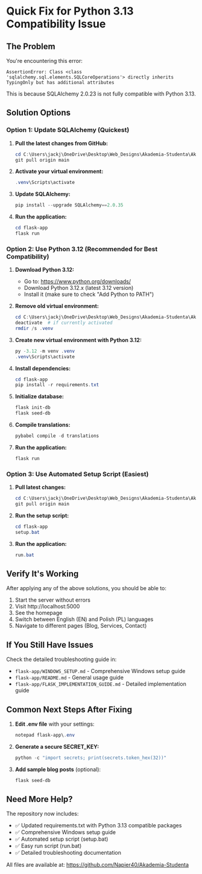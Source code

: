 # Quick Fix for Python 3.13 Compatibility Issue

## The Problem

You're encountering this error:
```
AssertionError: Class <class 'sqlalchemy.sql.elements.SQLCoreOperations'> directly inherits TypingOnly but has additional attributes
```

This is because SQLAlchemy 2.0.23 is not fully compatible with Python 3.13.

## Solution Options

### Option 1: Update SQLAlchemy (Quickest)

1. **Pull the latest changes from GitHub:**
   ```powershell
   cd C:\Users\jackj\OneDrive\Desktop\Web_Designs\Akademia-Studenta\Akademia-Studenta
   git pull origin main
   ```

2. **Activate your virtual environment:**
   ```powershell
   .venv\Scripts\activate
   ```

3. **Update SQLAlchemy:**
   ```powershell
   pip install --upgrade SQLAlchemy==2.0.35
   ```

4. **Run the application:**
   ```powershell
   cd flask-app
   flask run
   ```

### Option 2: Use Python 3.12 (Recommended for Best Compatibility)

1. **Download Python 3.12:**
   - Go to: https://www.python.org/downloads/
   - Download Python 3.12.x (latest 3.12 version)
   - Install it (make sure to check "Add Python to PATH")

2. **Remove old virtual environment:**
   ```powershell
   cd C:\Users\jackj\OneDrive\Desktop\Web_Designs\Akademia-Studenta\Akademia-Studenta
   deactivate  # if currently activated
   rmdir /s .venv
   ```

3. **Create new virtual environment with Python 3.12:**
   ```powershell
   py -3.12 -m venv .venv
   .venv\Scripts\activate
   ```

4. **Install dependencies:**
   ```powershell
   cd flask-app
   pip install -r requirements.txt
   ```

5. **Initialize database:**
   ```powershell
   flask init-db
   flask seed-db
   ```

6. **Compile translations:**
   ```powershell
   pybabel compile -d translations
   ```

7. **Run the application:**
   ```powershell
   flask run
   ```

### Option 3: Use Automated Setup Script (Easiest)

1. **Pull latest changes:**
   ```powershell
   cd C:\Users\jackj\OneDrive\Desktop\Web_Designs\Akademia-Studenta\Akademia-Studenta
   git pull origin main
   ```

2. **Run the setup script:**
   ```powershell
   cd flask-app
   setup.bat
   ```

3. **Run the application:**
   ```powershell
   run.bat
   ```

## Verify It's Working

After applying any of the above solutions, you should be able to:

1. Start the server without errors
2. Visit http://localhost:5000
3. See the homepage
4. Switch between English (EN) and Polish (PL) languages
5. Navigate to different pages (Blog, Services, Contact)

## If You Still Have Issues

Check the detailed troubleshooting guide in:
- `flask-app/WINDOWS_SETUP.md` - Comprehensive Windows setup guide
- `flask-app/README.md` - General usage guide
- `flask-app/FLASK_IMPLEMENTATION_GUIDE.md` - Detailed implementation guide

## Common Next Steps After Fixing

1. **Edit .env file** with your settings:
   ```powershell
   notepad flask-app\.env
   ```

2. **Generate a secure SECRET_KEY:**
   ```powershell
   python -c "import secrets; print(secrets.token_hex(32))"
   ```

3. **Add sample blog posts** (optional):
   ```powershell
   flask seed-db
   ```

## Need More Help?

The repository now includes:
- ✅ Updated requirements.txt with Python 3.13 compatible packages
- ✅ Comprehensive Windows setup guide
- ✅ Automated setup script (setup.bat)
- ✅ Easy run script (run.bat)
- ✅ Detailed troubleshooting documentation

All files are available at: https://github.com/Napier40/Akademia-Studenta